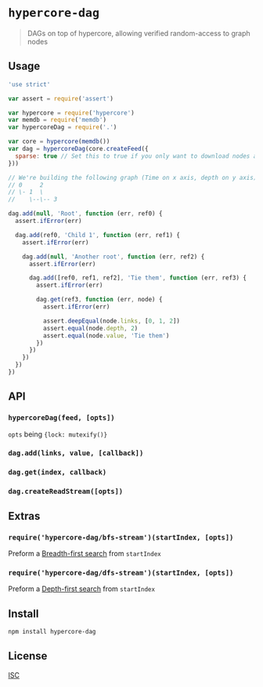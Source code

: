 # `hypercore-dag`

> DAGs on top of hypercore, allowing verified random-access to graph nodes

## Usage

```js
'use strict'

var assert = require('assert')

var hypercore = require('hypercore')
var memdb = require('memdb')
var hypercoreDag = require('.')

var core = hypercore(memdb())
var dag = hypercoreDag(core.createFeed({
  sparse: true // Set this to true if you only want to download nodes as you're walking the graph
}))

// We're building the following graph (Time on x axis, depth on y axis)
// 0     2
// \- 1  \
//    \--\-- 3

dag.add(null, 'Root', function (err, ref0) {
  assert.ifError(err)

  dag.add(ref0, 'Child 1', function (err, ref1) {
    assert.ifError(err)

    dag.add(null, 'Another root', function (err, ref2) {
      assert.ifError(err)

      dag.add([ref0, ref1, ref2], 'Tie them', function (err, ref3) {
        assert.ifError(err)

        dag.get(ref3, function (err, node) {
          assert.ifError(err)

          assert.deepEqual(node.links, [0, 1, 2])
          assert.equal(node.depth, 2)
          assert.equal(node.value, 'Tie them')
        })
      })
    })
  })
})

```

## API

### `hypercoreDag(feed, [opts])`

`opts` being `{lock: mutexify()}`

### `dag.add(links, value, [callback])`

### `dag.get(index, callback)`

### `dag.createReadStream([opts])`

## Extras

### `require('hypercore-dag/bfs-stream')(startIndex, [opts])`

Preform a [Breadth-first search](https://en.wikipedia.org/wiki/Breadth-first_search)
from `startIndex`

### `require('hypercore-dag/dfs-stream')(startIndex, [opts])`

Preform a [Depth-first search](https://en.wikipedia.org/wiki/Depth-first_search)
from `startIndex`

## Install

```sh
npm install hypercore-dag
```

## License

[ISC](LICENSE.md)
